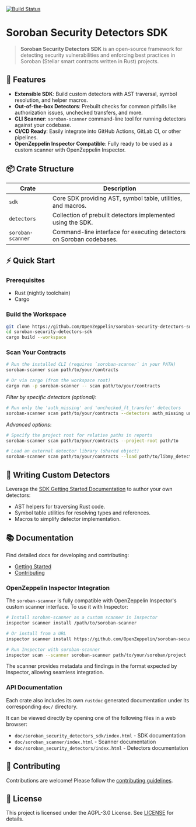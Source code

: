 [![Build Status](https://github.com/OpenZeppelin/soroban-security-detectors-sdk/actions/workflows/build.yml/badge.svg)](https://github.com/OpenZeppelin/soroban-security-detectors-sdk/actions/workflows/build.yml)

# Soroban Security Detectors SDK

> **Soroban Security Detectors SDK** is an open-source framework for detecting security vulnerabilities and enforcing best practices in Soroban (Stellar smart contracts written in Rust) projects.

## 🚀 Features

- **Extensible SDK**: Build custom detectors with AST traversal, symbol resolution, and helper macros.
- **Out-of-the-box Detectors**: Prebuilt checks for common pitfalls like authorization issues, unchecked transfers, and more.
- **CLI Scanner**: `soroban-scanner` command-line tool for running detectors against your codebase.
- **CI/CD Ready**: Easily integrate into GitHub Actions, GitLab CI, or other pipelines.
- **OpenZeppelin Inspector Compatible**: Fully ready to be used as a custom scanner with OpenZeppelin Inspector.

## 📦 Crate Structure

| Crate              | Description                                                             |
| ------------------ | ----------------------------------------------------------------------- |
| `sdk`              | Core SDK providing AST, symbol table, utilities, and macros.            |
| `detectors`        | Collection of prebuilt detectors implemented using the SDK.             |
| `soroban-scanner`  | Command-line interface for executing detectors on Soroban codebases.    |

## ⚡ Quick Start

### Prerequisites

- Rust (nightly toolchain)
- Cargo

### Build the Workspace

```bash
git clone https://github.com/OpenZeppelin/soroban-security-detectors-sdk.git
cd soroban-security-detectors-sdk
cargo build --workspace
```

### Scan Your Contracts

```bash
# Run the installed CLI (requires `soroban-scanner` in your PATH)
soroban-scanner scan path/to/your/contracts

# Or via cargo (from the workspace root)
cargo run -p soroban-scanner -- scan path/to/your/contracts
```

_Filter by specific detectors (optional)_: 

```bash
# Run only the 'auth_missing' and 'unchecked_ft_transfer' detectors
soroban-scanner scan path/to/your/contracts --detectors auth_missing unchecked_ft_transfer
```

_Advanced options_:

```bash
# Specify the project root for relative paths in reports
soroban-scanner scan path/to/your/contracts --project-root path/to

# Load an external detector library (shared object)
soroban-scanner scan path/to/your/contracts --load path/to/libmy_detector.so
```

## 📝 Writing Custom Detectors

Leverage the [SDK Getting Started Documentation](docs/getting_started.md) to author your own detectors:

- AST helpers for traversing Rust code.
- Symbol table utilities for resolving types and references.
- Macros to simplify detector implementation.

## 📚 Documentation

Find detailed docs for developing and contributing:

- [Getting Started](docs/getting_started.md)
- [Contributing](docs/contributing.md)

### OpenZeppelin Inspector Integration

The `soroban-scanner` is fully compatible with OpenZeppelin Inspector's custom scanner interface. To use it with Inspector:

```bash
# Install soroban-scanner as a custom scanner in Inspector
inspector scanner install /path/to/soroban-scanner

# Or install from a URL
inspector scanner install https://github.com/OpenZeppelin/soroban-security-detectors-sdk/releases/latest/download/soroban-scanner-<os>-latest-v<version>.zip

# Run Inspector with soroban-scanner
inspector scan --scanner soroban-scanner path/to/your/soroban/project
```

The scanner provides metadata and findings in the format expected by Inspector, allowing seamless integration.

### API Documentation

Each crate also includes its own `rustdoc` generated documentation under its corresponding `doc/` directory.

It can be viewed directly by opening one of the following files in a web browser:

- `doc/soroban_security_detectors_sdk/index.html` - SDK documentation
- `doc/soroban_scanner/index.html` - Scanner documentation
- `doc/soroban_security_detectors/index.html` - Detectors documentation

## 🤝 Contributing

Contributions are welcome! Please follow the [contributing guidelines](docs/contributing.md).

## 📄 License

This project is licensed under the AGPL-3.0 License. See [LICENSE](LICENSE) for details.
